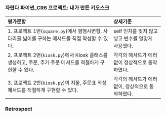 ### 자란다 파이썬_CR6 프로젝트: 내가 만든 키오스크

| 평가문항  | 상세기준 | 
| :--- | :--- | 
| 1. 프로젝트 1번(`square.py`)에서 평행사변형, 사다리꼴 넓이를 구하는 메서드를 직접 작성할 수 있다. | self 인자를 잊지 않고 넣고 변수를 알맞게 사용했다. | 
| 2. 프로젝트 2번(`kiosk.py`)에서 Kiosk 클래스를 생성하고, 주문, 추가 주문 메서드를 적절하게 구현할 수 있다. | 각각의 메서드가 에러 없이 정상적으로 동작하였다. |   
| 3. 프로젝트 2번(`kiosk.py`)의 지불, 주문표 작성 메서드를 적절하게 구현할 수 있다. | 각각의 메서드가 에러 없이, 정상적으로 동작하였다. | 

### Retrospect

